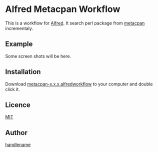 # Alfred Metacpan Workflow

This is a workflow for [Alfred](http://www.alfredapp.com/).
It search perl package from [metacpan](https://metacpan.org/) incrementaly.

## Example

Some screen shots will be here.

## Installation

Download [metacpan-x.x.x.alfredworkflow](https://github.com/handlename/alfred-metacpan-workflow/releases) to your computer and double click it.

## Licence

[MIT](https://github.com/handlename/alfred-metacpan-workflow/blob/master/LICENSE)

## Author

[handlename](https://github.com/handlename)

